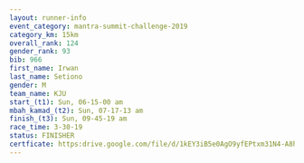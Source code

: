 ```yaml
---
layout: runner-info 
event_category: mantra-summit-challenge-2019 
category_km: 15km 
overall_rank: 124
gender_rank: 93
bib: 966
first_name: Irwan
last_name: Setiono
gender: M
team_name: KJU
start_(t1): Sun, 06-15-00 am
mbah_kamad_(t2): Sun, 07-17-13 am
finish_(t3): Sun, 09-45-19 am
race_time: 3-30-19
status: FINISHER
certficate: https:drive.google.com/file/d/1kEY3iB5e0AgO9yfEPtxm31N4-A8hjjl-/view?usp=sharing
---
```

